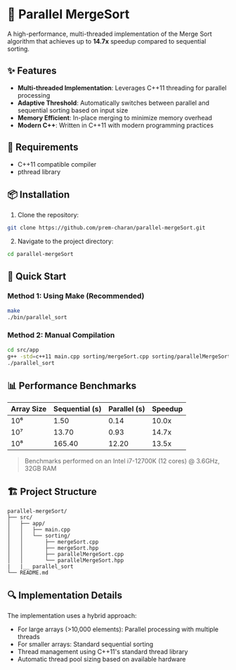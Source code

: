 # 🚀 Parallel MergeSort

A high-performance, multi-threaded implementation of the Merge Sort algorithm that achieves up to **14.7x** speedup compared to sequential sorting.

## ✨ Features

- **Multi-threaded Implementation**: Leverages C++11 threading for parallel processing
- **Adaptive Threshold**: Automatically switches between parallel and sequential sorting based on input size
- **Memory Efficient**: In-place merging to minimize memory overhead
- **Modern C++**: Written in C++11 with modern programming practices

## 🔧 Requirements

- C++11 compatible compiler
- pthread library

## 📦 Installation

1. Clone the repository:
```bash
git clone https://github.com/prem-charan/parallel-mergeSort.git
```

2. Navigate to the project directory:
```bash
cd parallel-mergeSort
```

## 🚀 Quick Start

### Method 1: Using Make (Recommended)

```bash
make
./bin/parallel_sort
```

### Method 2: Manual Compilation

```bash
cd src/app
g++ -std=c++11 main.cpp sorting/mergeSort.cpp sorting/parallelMergeSort.cpp -o parallel_sort -pthread
./parallel_sort
```

## 📊 Performance Benchmarks

| Array Size | Sequential (s) | Parallel (s) | Speedup |
|------------|---------------|--------------|---------|
| 10⁶        | 1.50          | 0.14        | 10.0x   |
| 10⁷        | 13.70         | 0.93        | 14.7x   |
| 10⁸        | 165.40        | 12.20       | 13.5x   |

> Benchmarks performed on an Intel i7-12700K (12 cores) @ 3.6GHz, 32GB RAM

## 🏗️ Project Structure

```
parallel-mergeSort/
├── src/
│   ├── app/
│   │   ├── main.cpp
│   │   └── sorting/
│   │       ├── mergeSort.cpp
│   │       ├── mergeSort.hpp
│   │       ├── parallelMergeSort.cpp
│   │       └── parallelMergeSort.hpp
|   |__ parallel_sort
└── README.md
```

## 🔍 Implementation Details

The implementation uses a hybrid approach:
- For large arrays (>10,000 elements): Parallel processing with multiple threads
- For smaller arrays: Standard sequential sorting
- Thread management using C++11's standard thread library
- Automatic thread pool sizing based on available hardware


